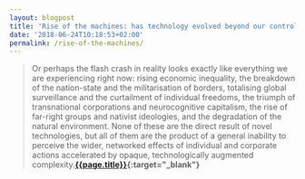 ```yaml
---
layout: blogpost
title: 'Rise of the machines: has technology evolved beyond our control?'
date: '2018-06-24T10:18:53+02:00'
permalink: /rise-of-the-machines/
---
```

>Or perhaps the flash crash in reality looks exactly like everything we are experiencing right now: rising economic inequality, the breakdown of the nation-state and the militarisation of borders, totalising global surveillance and the curtailment of individual freedoms, the triumph of transnational corporations and neurocognitive capitalism, the rise of far-right groups and nativist ideologies, and the degradation of the natural environment. None of these are the direct result of novel technologies, but all of them are the product of a general inability to perceive the wider, networked effects of individual and corporate actions accelerated by opaque, technologically augmented complexity.**[{{page.title}}](https://www.theguardian.com/books/2018/jun/15/rise-of-the-machines-has-technology-evolved-beyond-our-control-){:target="_blank"}**



